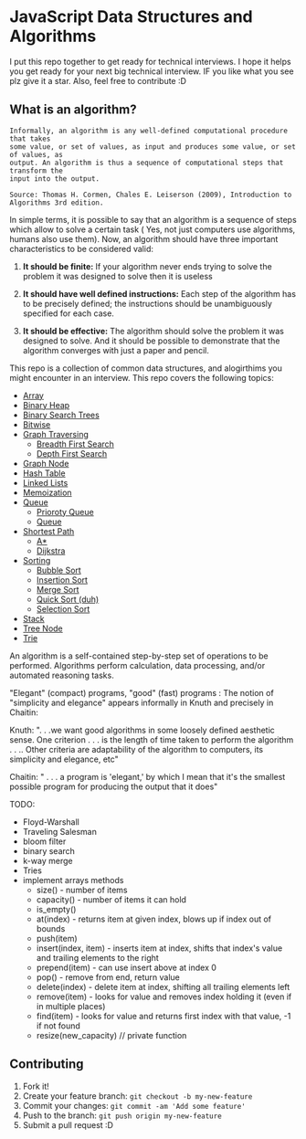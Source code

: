 # JavaScript Data Structures and Algorithms

I put this repo together to get ready for technical interviews. I hope it helps you get ready for your next big technical interview. IF you like what you see plz give it a star. Also, feel free to contribute :D

## What is an algorithm?

```
Informally, an algorithm is any well-defined computational procedure that takes
some value, or set of values, as input and produces some value, or set of values, as
output. An algorithm is thus a sequence of computational steps that transform the
input into the output.

Source: Thomas H. Cormen, Chales E. Leiserson (2009), Introduction to Algorithms 3rd edition.
```

In simple terms, it is possible to say that an algorithm is a sequence of steps which allow to solve a certain task ( Yes, not just computers use algorithms, humans also use them). Now, an algorithm should have three important characteristics to be considered valid:

1. **It should be finite:** If your algorithm never ends trying to solve the problem it was designed to solve then it is useless

1. **It should have well defined instructions:** Each step of the algorithm has to be precisely defined; the instructions should be unambiguously specified for each case.

1. **It should be effective:** The algorithm should solve the problem it was designed to solve. And it should be possible to demonstrate that the algorithm converges with just a paper and pencil.

This repo is a collection of common data structures, and alogirthims you might encounter in an interview. This repo covers the following topics:

* [Array](https://github.com/JoeKarlsson1/data-structures/tree/master/array)
* [Binary Heap](https://github.com/JoeKarlsson1/data-structures/tree/master/binary-heap)
* [Binary Search Trees](https://github.com/JoeKarlsson1/data-structures/tree/master/binary-search-tree)
* [Bitwise](https://github.com/JoeKarlsson1/data-structures/tree/master/bitwise)
* [Graph Traversing](https://github.com/JoeKarlsson1/data-structures/tree/master/graph-traversing)
  * [Breadth First Search](https://github.com/JoeKarlsson1/data-structures/blob/master/graph-traversing/breadth-first-search.js)
  * [Depth First Search](https://github.com/JoeKarlsson1/data-structures/blob/master/graph-traversing/depth-first-search.js)
* [Graph Node](https://github.com/JoeKarlsson1/data-structures/tree/master/graph)
* [Hash Table](https://github.com/JoeKarlsson1/data-structures/tree/master/hash-table)
* [Linked Lists](https://github.com/JoeKarlsson1/data-structures/tree/master/linked-list)
* [Memoization](https://github.com/JoeKarlsson1/data-structures/tree/master/memoization)
* [Queue](https://github.com/JoeKarlsson1/data-structures/tree/master/queue)
  * [Prioroty Queue](https://github.com/JoeKarlsson1/data-structures/blob/master/queue/priorityQueue.js)
  * [Queue](https://github.com/JoeKarlsson1/data-structures/blob/master/queue/queue.js)
* [Shortest Path](https://github.com/JoeKarlsson1/data-structures/tree/master/queue)
  * [A*](https://github.com/JoeKarlsson1/data-structures/blob/master/shortest-path/aStar.js)
  * [Dijkstra](https://github.com/JoeKarlsson1/data-structures/blob/master/shortest-path/dijkstra.js)
* [Sorting](https://github.com/JoeKarlsson1/data-structures/tree/master/sorting-algorithms)
  * [Bubble Sort](https://github.com/JoeKarlsson1/data-structures/blob/master/sorting-algorithms/bubblesort.js)
  * [Insertion Sort](https://github.com/JoeKarlsson1/data-structures/blob/master/sorting-algorithms/insertionsort.js)
  * [Merge Sort](https://github.com/JoeKarlsson1/data-structures/blob/master/sorting-algorithms/mergesort.js)
  * [Quick Sort (duh)](https://github.com/JoeKarlsson1/data-structures/blob/master/sorting-algorithms/quicksort.js)
  * [Selection Sort](https://github.com/JoeKarlsson1/data-structures/blob/master/sorting-algorithms/selectionsort.js)
* [Stack](https://github.com/JoeKarlsson1/data-structures/tree/master/stack)
* [Tree Node](https://github.com/JoeKarlsson1/data-structures/tree/master/tree)
* [Trie](https://github.com/JoeKarlsson1/data-structures/tree/master/trie)



An algorithm is a self-contained step-by-step set of operations to be performed. Algorithms perform calculation, data processing, and/or automated reasoning tasks.

"Elegant" (compact) programs, "good" (fast) programs : The notion of "simplicity and elegance" appears informally in Knuth and precisely in Chaitin:

Knuth: ". . .we want good algorithms in some loosely defined aesthetic sense. One criterion . . . is the length of time taken to perform the algorithm . . .. Other criteria are adaptability of the algorithm to computers, its simplicity and elegance, etc"

Chaitin: " . . . a program is 'elegant,' by which I mean that it's the smallest possible program for producing the output that it does"

TODO:
- Floyd-Warshall
- Traveling Salesman
- bloom filter
- binary search
- k-way merge
- Tries
- implement arrays methods
  - size() - number of items
  - capacity() - number of items it can hold
  - is_empty()
  - at(index) - returns item at given index, blows up if index out of bounds
  - push(item)
  - insert(index, item) - inserts item at index, shifts that index's value and trailing elements to the right
  - prepend(item) - can use insert above at index 0
  - pop() - remove from end, return value
  - delete(index) - delete item at index, shifting all trailing elements left
  - remove(item) - looks for value and removes index holding it (even if in multiple places)
  - find(item) - looks for value and returns first index with that value, -1 if not found
  - resize(new_capacity) // private function

## Contributing
1. Fork it!
2. Create your feature branch: ```git checkout -b my-new-feature```
3. Commit your changes: ```git commit -am 'Add some feature'```
4. Push to the branch: ````git push origin my-new-feature````
5. Submit a pull request :D
